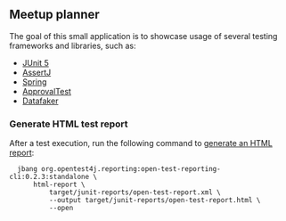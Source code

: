 ## Meetup planner

The goal of this small application is to showcase usage of several testing frameworks
and libraries, such as:

- [JUnit 5](https://junit.org/junit5/)
- [AssertJ](https://assertj.github.io/doc/)
- [Spring](https://docs.spring.io/spring-framework/reference/testing.html)
- [ApprovalTest](https://github.com/approvals/approvaltests.java)
- [Datafaker](https://www.datafaker.net/documentation/getting-started/)

### Generate HTML test report

After a test execution, run the following command
to [generate an HTML report](https://github.com/ota4j-team/open-test-reporting#html-report):

```shell
  jbang org.opentest4j.reporting:open-test-reporting-cli:0.2.3:standalone \
      html-report \
          target/junit-reports/open-test-report.xml \
          --output target/junit-reports/open-test-report.html \
          --open
```